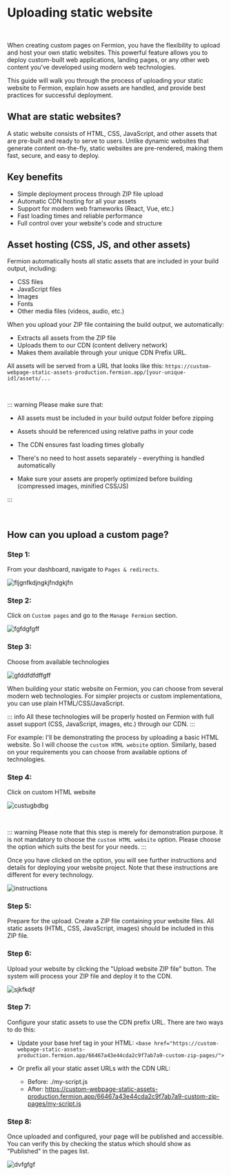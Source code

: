 # Uploading static website

<br>

When creating custom pages on Fermion, you have the flexibility to upload and host your own static websites. This powerful feature allows you to deploy custom-built web applications, landing pages, or any other web content you've developed using modern web technologies.

This guide will walk you through the process of uploading your static website to Fermion, explain how assets are handled, and provide best practices for successful deployment.

## What are static websites?

A static website consists of HTML, CSS, JavaScript, and other assets that are pre-built and ready to serve to users. Unlike dynamic websites that generate content on-the-fly, static websites are pre-rendered, making them fast, secure, and easy to deploy.

## Key benefits

- Simple deployment process through ZIP file upload
- Automatic CDN hosting for all your assets
- Support for modern web frameworks (React, Vue, etc.)
- Fast loading times and reliable performance
- Full control over your website's code and structure

## Asset hosting (CSS, JS, and other assets)

Fermion automatically hosts all static assets that are included in your build output, including:

- CSS files
- JavaScript files
- Images
- Fonts
- Other media files (videos, audio, etc.)

When you upload your ZIP file containing the build output, we automatically:

- Extracts all assets from the ZIP file
- Uploads them to our CDN (content delivery network)
- Makes them available through your unique CDN Prefix URL.

All assets will be served from a URL that looks like this: `https://custom-webpage-static-assets-production.fermion.app/[your-unique-id]/assets/...`

<br>

::: warning Please make sure that:

- All assets must be included in your build output folder before zipping

- Assets should be referenced using relative paths in your code

- The CDN ensures fast loading times globally

- There's no need to host assets separately - everything is handled automatically

- Make sure your assets are properly optimized before building (compressed images, minified CSS/JS)

:::

<br>

## How can you upload a custom page?

### Step 1:

From your dashboard, navigate to `Pages & redirects`.

![fljgnfkdjngkjfndgkjfn](https://codedamn-website-assets.s3.us-east-1.amazonaws.com/uploads/24-11-2024/32%402x.zmznlx.png)

### Step 2:

Click on `Custom pages` and go to the `Manage Fermion` section.

![fgfdgfgff](https://codedamn-website-assets.s3.us-east-1.amazonaws.com/uploads/24-11-2024/58%402x.pmticb.png)

### Step 3:

Choose from available technologies

![gfddfdfdffgff](https://codedamn-website-assets.s3.us-east-1.amazonaws.com/uploads/24-11-2024/33%402x.kxgjgj.png)

When building your static website on Fermion, you can choose from several modern web technologies. For simpler projects or custom implementations, you can use plain HTML/CSS/JavaScript.

::: info All these technologies will be properly hosted on Fermion with full asset support (CSS, JavaScript, images, etc.) through our CDN.
:::

For example: I'll be demonstrating the process by uploading a basic HTML website. So I will choose the `custom HTML website` option. Similarly, based on your requirements you can choose from available options of technologies.

### Step 4:

Click on custom HTML website

![custugbdbg](https://codedamn-website-assets.s3.us-east-1.amazonaws.com/uploads/24-11-2024/08%402x.wvlfvk.png)

<br>

::: warning Please note that this step is merely for demonstration purpose. It is not mandatory to choose the `custom HTML website` option. Please choose the option which suits the best for your needs.
:::

Once you have clicked on the option, you will see further instructions and details for deploying your website project. Note that these instructions are different for every technology.

![instructions](https://codedamn-website-assets.s3.us-east-1.amazonaws.com/uploads/24-11-2024/20%E2%80%AFPM.svvcxj.png)

### Step 5:

Prepare for the upload. Create a ZIP file containing your website files. All static assets (HTML, CSS, JavaScript, images) should be included in this ZIP file.

### Step 6:

Upload your website by clicking the "Upload website ZIP file" button. The system will process your ZIP file and deploy it to the CDN.

![sjkfkdjf](https://codedamn-website-assets.s3.us-east-1.amazonaws.com/uploads/24-11-2024/58%402x.eiirbe.png)

### Step 7:

Configure your static assets to use the CDN prefix URL. There are two ways to do this:

- Update your base href tag in your HTML:
  `<base href="https://custom-webpage-static-assets-production.fermion.app/66467a43e44cda2c9f7ab7a9-custom-zip-pages/">`

- Or prefix all your static asset URLs with the CDN URL:

  - Before: ./my-script.js
  - After: https://custom-webpage-static-assets-production.fermion.app/66467a43e44cda2c9f7ab7a9-custom-zip-pages/my-script.js

### Step 8:

Once uploaded and configured, your page will be published and accessible. You can verify this by checking the status which should show as "Published" in the pages list.

![dvfgfgf](https://codedamn-website-assets.s3.us-east-1.amazonaws.com/uploads/24-11-2024/59%402x.pldzlh.png)
